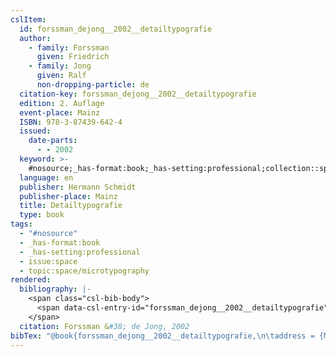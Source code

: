 ```yaml
---
cslItem:
  id: forssman_dejong__2002__detailtypografie
  author:
    - family: Forssman
      given: Friedrich
    - family: Jong
      given: Ralf
      non-dropping-particle: de
  citation-key: forssman_dejong__2002__detailtypografie
  edition: 2. Auflage
  event-place: Mainz
  ISBN: 978-3-87439-642-4
  issued:
    date-parts:
      - - 2002
  keyword: >-
    #nosource;_has-format:book;_has-setting:professional;collection::space::microtypography
  language: en
  publisher: Hermann Schmidt
  publisher-place: Mainz
  title: Detailtypografie
  type: book
tags:
  - "#nosource"
  - _has-format:book
  - _has-setting:professional
  - issue:space
  - topic:space/microtypography
rendered:
  bibliography: |-
    <span class="csl-bib-body">
      <span data-csl-entry-id="forssman_dejong__2002__detailtypografie" class="csl-entry">Forssman, F., &#38; de Jong, R. 2002. <i>Detailtypografie</i> (2. Auflage). Hermann Schmidt.</span>
    </span>
  citation: Forssman &#38; de Jong, 2002
bibTex: "@book{forssman_dejong__2002__detailtypografie,\n\taddress = {Mainz},\n\tauthor = {Forssman, Friedrich and de Jong, Ralf},\n\tedition = {2. Auflage},\n\tyear = {2002},\n\tpublisher = {Hermann Schmidt},\n\ttitle = {Detailtypografie},\n}\n\n"
---
```

